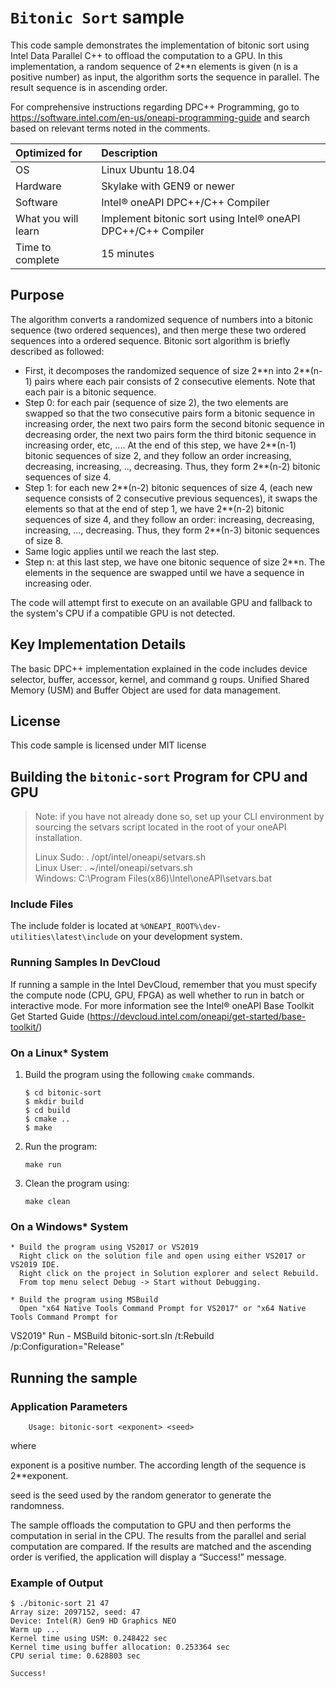 # `Bitonic Sort` sample

This code sample demonstrates the implementation of bitonic sort using Intel Data Parallel C++ to
offload the computation to a GPU. In this implementation, a random sequence of 2**n elements is given
(n is a positive number) as input, the algorithm sorts the sequence in parallel. The result sequence is
in ascending order.

For comprehensive instructions regarding DPC++ Programming, go to
https://software.intel.com/en-us/oneapi-programming-guide
and search based on relevant terms noted in the comments.
  
| Optimized for                     | Description
|:---                               |:---
| OS                                | Linux Ubuntu 18.04
| Hardware                          | Skylake with GEN9 or newer
| Software                          | Intel&reg; oneAPI DPC++/C++ Compiler
| What you will learn               | Implement bitonic sort using Intel&reg; oneAPI DPC++/C++ Compiler
| Time to complete                  | 15 minutes


## Purpose

The algorithm converts a randomized sequence of numbers into
a bitonic sequence (two ordered sequences), and then merge these two ordered
sequences into a ordered sequence. Bitonic sort algorithm is briefly
described as followed:

- First, it decomposes the randomized sequence of size 2\*\*n into 2\*\*(n-1)
pairs where each pair consists of 2 consecutive elements. Note that each pair
is a bitonic sequence.
- Step 0: for each pair (sequence of size 2), the two elements are swapped so
that the two consecutive pairs form  a bitonic sequence in increasing order,
the next two pairs form the second bitonic sequence in decreasing order, the
next two pairs form the third bitonic sequence in  increasing order, etc, ....
At the end of this step, we have 2\*\*(n-1) bitonic sequences of size 2, and
they follow an order increasing, decreasing, increasing, .., decreasing.
Thus, they form 2\*\*(n-2) bitonic sequences of size 4.
- Step 1: for each new 2\*\*(n-2) bitonic sequences of size 4, (each new
sequence consists of 2 consecutive previous sequences), it swaps the elements
so that at the end of step 1, we have 2\*\*(n-2) bitonic sequences of size 4,
and they follow an order: increasing, decreasing, increasing, ...,
decreasing. Thus, they form 2\*\*(n-3) bitonic sequences of size 8.
- Same logic applies until we reach the last step.
- Step n: at this last step, we have one bitonic sequence of size 2\*\*n. The
elements in the sequence are swapped until we have a sequence in increasing
oder.

The code will attempt first to execute on an available GPU and fallback to the system's CPU
if a compatible GPU is not detected.

## Key Implementation Details

The basic DPC++ implementation explained in the code includes device selector, buffer, accessor, kernel, and command g
roups. Unified Shared Memory (USM) and Buffer Object are used for data management.

## License  
This code sample is licensed under MIT license  

## Building the `bitonic-sort` Program for CPU and GPU

> Note: if you have not already done so, set up your CLI 
> environment by sourcing  the setvars script located in 
> the root of your oneAPI installation. 
>
> Linux Sudo: . /opt/intel/oneapi/setvars.sh  
> Linux User: . ~/intel/oneapi/setvars.sh  
> Windows: C:\Program Files(x86)\Intel\oneAPI\setvars.bat

### Include Files
The include folder is located at `%ONEAPI_ROOT%\dev-utilities\latest\include` on your development system.

### Running Samples In DevCloud
If running a sample in the Intel DevCloud, remember that you must specify the compute node (CPU, GPU,
FPGA) as well whether to run in batch or interactive mode. For more information see the Intel® oneAPI
Base Toolkit Get Started Guide (https://devcloud.intel.com/oneapi/get-started/base-toolkit/)

### On a Linux* System
1. Build the program using the following `cmake` commands. 
    ``` 
    $ cd bitonic-sort
    $ mkdir build
    $ cd build
    $ cmake ..
    $ make
    ```

2. Run the program:
    ```
    make run
    ```

3. Clean the program using:
    ```
    make clean
    ```

### On a Windows* System
    * Build the program using VS2017 or VS2019
      Right click on the solution file and open using either VS2017 or VS2019 IDE.
      Right click on the project in Solution explorer and select Rebuild.
      From top menu select Debug -> Start without Debugging.

    * Build the program using MSBuild
      Open "x64 Native Tools Command Prompt for VS2017" or "x64 Native Tools Command Prompt for
 VS2019"
      Run - MSBuild bitonic-sort.sln /t:Rebuild /p:Configuration="Release"

## Running the sample
### Application Parameters
	
        Usage: bitonic-sort <exponent> <seed>

where

exponent is a positive number. The according length of the sequence is 2**exponent.

seed is the seed used by the random generator to generate the randomness.

The sample offloads the computation to GPU and then performs the computation in serial in the CPU.
The results from the parallel and serial computation are compared. If the results are matched and
the ascending order is verified, the application will display a “Success!” message.

### Example of Output
```
$ ./bitonic-sort 21 47
Array size: 2097152, seed: 47
Device: Intel(R) Gen9 HD Graphics NEO
Warm up ...
Kernel time using USM: 0.248422 sec
Kernel time using buffer allocation: 0.253364 sec
CPU serial time: 0.628803 sec

Success!
```
